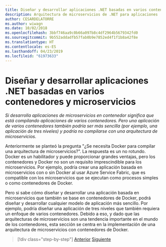 ```yaml
---
title: Diseñar y desarrollar aplicaciones .NET basadas en varios contenedores y microservicios
description: Arquitectura de microservicios de .NET para aplicaciones .NET en contenedor | Descripción de la arquitectura externa para diseñar y desarrollar aplicaciones .NET basadas en varios contenedores y microservicios
author: CESARDELATORRE
ms.author: wiwagn
ms.date: 10/02/2018
ms.openlocfilehash: 3bbf746aa9c0b66a097b8c4df2964b5679342fd0
ms.sourcegitcommit: 9b552addadfb57fab0b9e7852ed4f1f1b8a42f8e
ms.translationtype: HT
ms.contentlocale: es-ES
ms.lasthandoff: 04/23/2019
ms.locfileid: "61973633"
---
```

# <a name="designing-and-developing-multi-container-and-microservice-based-net-applications"></a>Diseñar y desarrollar aplicaciones .NET basadas en varios contenedores y microservicios

*Si desarrolla aplicaciones de microservicios en contenedor significa que está compilando aplicaciones de varios contenedores. Pero una aplicación de varios contenedores también podría ser más sencilla (por ejemplo, una aplicación de tres niveles) y podría no compilarse con una arquitectura de microservicios.*

Anteriormente se planteó la pregunta "¿Se necesita Docker para compilar una arquitectura de microservicios?". La respuesta es un no rotundo. Docker es un habilitador y puede proporcionar grandes ventajas, pero los contenedores y Docker no son un requisito imprescindible para los microservicios. Por ejemplo, podría crear una aplicación basada en microservicios con o sin Docker al usar Azure Service Fabric, que es compatible con los microservicios que se ejecutan como procesos simples o como contenedores de Docker.

Pero si sabe cómo diseñar y desarrollar una aplicación basada en microservicios que también se base en contenedores de Docker, podrá diseñar y desarrollar cualquier modelo de aplicación más sencillo. Por ejemplo, podría diseñar una aplicación de tres niveles que también requiera un enfoque de varios contenedores. Debido a eso, y dado que las arquitecturas de microservicios son una tendencia importante en el mundo de los contenedores, esta sección se centra en la implementación de una arquitectura de microservicios con contenedores de Docker.

>[!div class="step-by-step"]
>[Anterior](../docker-application-development-process/docker-app-development-workflow.md)
>[Siguiente](microservice-application-design.md)